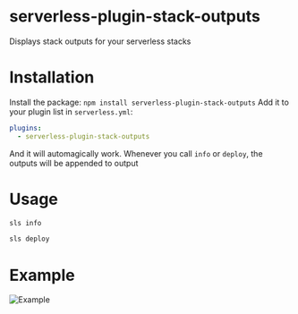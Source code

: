 # serverless-plugin-stack-outputs
Displays stack outputs for your serverless stacks

# Installation
Install the package: `npm install serverless-plugin-stack-outputs`
Add it to your plugin list in `serverless.yml`:

```yaml
plugins:
  - serverless-plugin-stack-outputs
```

And it will automagically work. Whenever you call `info` or `deploy`, the outputs will be appended to output

# Usage
```bash
sls info
```

```bash
sls deploy
```

# Example
![Example](https://raw.githubusercontent.com/svdgraaf/serverless-plugin-stack-outputs/master/docs/example.gif)
